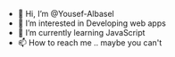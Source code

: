 - 👋 Hi, I’m @Yousef-Albasel
- 👀 I’m interested in Developing web apps
- 🌱 I’m currently learning JavaScript
- 📫 How to reach me .. maybe you can't

<!---
Yousef-Albasel/Yousef-Albasel is a ✨ special ✨ repository because its `README.md` (this file) appears on your GitHub profile.
You can click the Preview link to take a look at your changes.
--->
